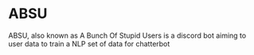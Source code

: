 # ABSU
ABSU, also known as A Bunch Of Stupid Users is a discord bot aiming to user data to train a NLP set of data for chatterbot
